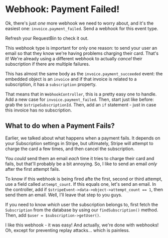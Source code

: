 # Webhook: Payment Failed!

Ok, there's just *one* more webhook we need to worry about, and it's the easiest
one: `invoice.payment_failed`. Send a webhook for this event type.

Refresh your RequestBin to check it out.

This webhook type is important for only one reason: to send your user an email so
that they know we're having problems charging their card. That's it! We're already
using a different webhook to actually *cancel* their subscription if there are multiple
failures.

This has almost the same body as the `invoice.payment_succeeded` event: the embedded
object is an `invoice` and if that invoice is related to a subscription, it has a
`subscription` property.

That means that in `WebhookController`, this is a pretty easy one to handle. Add
a new case for `invoice.payment_failed`. Then, start just like before: grab the
`$stripeSubscriptionId`. Then, add an `if` statement - just in case this invoice
has no subscription.

## What to do when a Payment Fails?

Earlier, we talked about what happens when a payment fails. It depends on your
Subscription settings in Stripe, but ultimately, Stripe will attempt to charge the
card a few times, and then cancel the subscription.

You *could* send them an email *each* time it tries to charge their card and fails,
but that'll probably be a bit annoying. So, I like to send an email *only* after the
first attempt fails.

To know if this webhook is being fired afte the first, second or third attempt, use
a field called `attempt_count`. If this equals one, let's send an email. In the
controller, add if `$stripeEvent->data->object->attempt_count == 1`, then send them
an email. Well, I'll leave that step to you guys.

If you need to know *which* user the subscription belongs to, first fetch the
`Subscription` from the database by using our `findSubscription()` method. Then,
add `$user = $subscription->getUser()`.

I like this webhook - it was easy! And actually, we're done with webhooks! Oh, except
for preventing replay attacks... which is painless.
